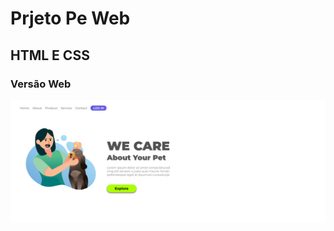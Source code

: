 <h1>Prjeto Pe Web</h1>
<h2> HTML E CSS</h2>
<h3>Versão Web</h3>
<img src="https://github.com/ArthurZanesco2025/Projeto-Pet-CSS/blob/main/Img/Pc.png" alt="pc">
